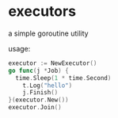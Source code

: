 # executors
a simple goroutine utility

usage:
```go
executor := NewExecutor()
go func(j *Job) {
  time.Sleep(1 * time.Second)
	t.Log("hello")
	j.Finish()
}(executor.New())
executor.Join()
```
